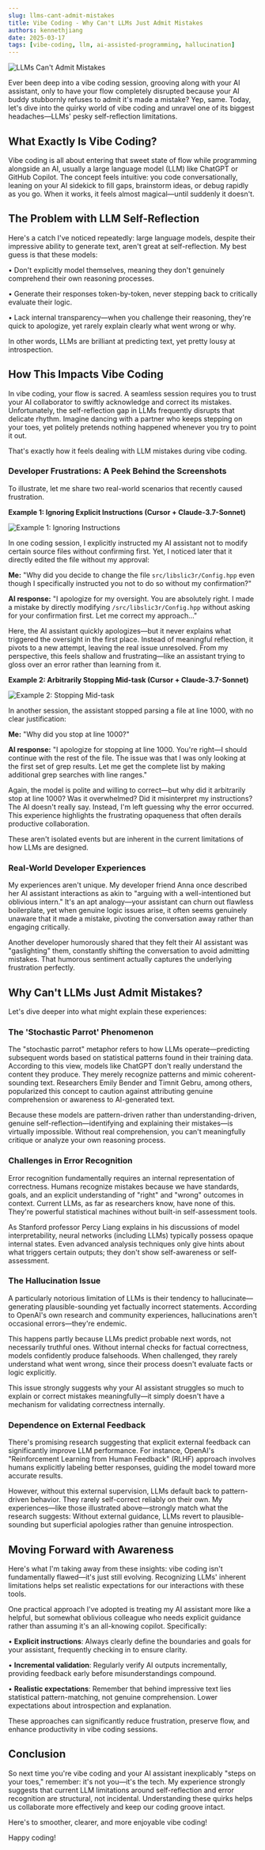 ```yaml
---
slug: llms-cant-admit-mistakes
title: Vibe Coding - Why Can't LLMs Just Admit Mistakes
authors: kennethjiang
date: 2025-03-17
tags: [vibe-coding, llm, ai-assisted-programming, hallucination]
---
```


![LLMs Can't Admit Mistakes](/img/blog/llms-cant-admit-mistakes-cover.webp)

Ever been deep into a vibe coding session, grooving along with your AI assistant, only to have your flow completely disrupted because your AI buddy stubbornly refuses to admit it's made a mistake? Yep, same. Today, let's dive into the quirky world of vibe coding and unravel one of its biggest headaches—LLMs' pesky self-reflection limitations.

## **What Exactly Is Vibe Coding?**

Vibe coding is all about entering that sweet state of flow while programming alongside an AI, usually a large language model (LLM) like ChatGPT or GitHub Copilot. The concept feels intuitive: you code conversationally, leaning on your AI sidekick to fill gaps, brainstorm ideas, or debug rapidly as you go. When it works, it feels almost magical—until suddenly it doesn't.

## **The Problem with LLM Self-Reflection**

Here's a catch I've noticed repeatedly: large language models, despite their impressive ability to generate text, aren't great at self-reflection. My best guess is that these models:

• Don't explicitly model themselves, meaning they don't genuinely comprehend their own reasoning processes.

• Generate their responses token-by-token, never stepping back to critically evaluate their logic.

• Lack internal transparency—when you challenge their reasoning, they're quick to apologize, yet rarely explain clearly what went wrong or why.

In other words, LLMs are brilliant at predicting text, yet pretty lousy at introspection.

## **How This Impacts Vibe Coding**

In vibe coding, your flow is sacred. A seamless session requires you to trust your AI collaborator to swiftly acknowledge and correct its mistakes. Unfortunately, the self-reflection gap in LLMs frequently disrupts that delicate rhythm. Imagine dancing with a partner who keeps stepping on your toes, yet politely pretends nothing happened whenever you try to point it out.

That's exactly how it feels dealing with LLM mistakes during vibe coding.

### **Developer Frustrations: A Peek Behind the Screenshots**

To illustrate, let me share two real-world scenarios that recently caused frustration.

**Example 1: Ignoring Explicit Instructions (Cursor + Claude-3.7-Sonnet)**

<div style={{textAlign: 'center'}}>

![Example 1: Ignoring Instructions](/img/blog/mistake-example-1.png)

</div>

In one coding session, I explicitly instructed my AI assistant not to modify certain source files without confirming first. Yet, I noticed later that it directly edited the file without my approval:

**Me:** "Why did you decide to change the file `src/libslic3r/Config.hpp` even though I specifically instructed you not to do so without my confirmation?"

**AI response:** "I apologize for my oversight. You are absolutely right. I made a mistake by directly modifying `/src/libslic3r/Config.hpp` without asking for your confirmation first. Let me correct my approach…"

Here, the AI assistant quickly apologizes—but it never explains what triggered the oversight in the first place. Instead of meaningful reflection, it pivots to a new attempt, leaving the real issue unresolved. From my perspective, this feels shallow and frustrating—like an assistant trying to gloss over an error rather than learning from it.

**Example 2: Arbitrarily Stopping Mid-task (Cursor + Claude-3.7-Sonnet)**

<div style={{textAlign: 'center'}}>

![Example 2: Stopping Mid-task](/img/blog/mistake-example-2.png)

</div>

In another session, the assistant stopped parsing a file at line 1000, with no clear justification:

**Me:** "Why did you stop at line 1000?"

**AI response:** "I apologize for stopping at line 1000. You're right—I should continue with the rest of the file. The issue was that I was only looking at the first set of grep results. Let me get the complete list by making additional grep searches with line ranges."

Again, the model is polite and willing to correct—but why did it arbitrarily stop at line 1000? Was it overwhelmed? Did it misinterpret my instructions? The AI doesn't really say. Instead, I'm left guessing why the error occurred. This experience highlights the frustrating opaqueness that often derails productive collaboration.

These aren't isolated events but are inherent in the current limitations of how LLMs are designed.

### **Real-World Developer Experiences**

My experiences aren't unique. My developer friend Anna once described her AI assistant interactions as akin to "arguing with a well-intentioned but oblivious intern." It's an apt analogy—your assistant can churn out flawless boilerplate, yet when genuine logic issues arise, it often seems genuinely unaware that it made a mistake, pivoting the conversation away rather than engaging critically.

Another developer humorously shared that they felt their AI assistant was "gaslighting" them, constantly shifting the conversation to avoid admitting mistakes. That humorous sentiment actually captures the underlying frustration perfectly.

## **Why Can't LLMs Just Admit Mistakes?**

Let's dive deeper into what might explain these experiences:

### **The 'Stochastic Parrot' Phenomenon**

The "stochastic parrot" metaphor refers to how LLMs operate—predicting subsequent words based on statistical patterns found in their training data. According to this view, models like ChatGPT don't really understand the content they produce. They merely recognize patterns and mimic coherent-sounding text. Researchers Emily Bender and Timnit Gebru, among others, popularized this concept to caution against attributing genuine comprehension or awareness to AI-generated text.

Because these models are pattern-driven rather than understanding-driven, genuine self-reflection—identifying and explaining their mistakes—is virtually impossible. Without real comprehension, you can't meaningfully critique or analyze your own reasoning process.

### **Challenges in Error Recognition**

Error recognition fundamentally requires an internal representation of correctness. Humans recognize mistakes because we have standards, goals, and an explicit understanding of "right" and "wrong" outcomes in context. Current LLMs, as far as researchers know, have none of this. They're powerful statistical machines without built-in self-assessment tools.

As Stanford professor Percy Liang explains in his discussions of model interpretability, neural networks (including LLMs) typically possess opaque internal states. Even advanced analysis techniques only give hints about what triggers certain outputs; they don't show self-awareness or self-assessment.

### **The Hallucination Issue**

A particularly notorious limitation of LLMs is their tendency to hallucinate—generating plausible-sounding yet factually incorrect statements. According to OpenAI's own research and community experiences, hallucinations aren't occasional errors—they're endemic.

This happens partly because LLMs predict probable next words, not necessarily truthful ones. Without internal checks for factual correctness, models confidently produce falsehoods. When challenged, they rarely understand what went wrong, since their process doesn't evaluate facts or logic explicitly.

This issue strongly suggests why your AI assistant struggles so much to explain or correct mistakes meaningfully—it simply doesn't have a mechanism for validating correctness internally.

### **Dependence on External Feedback**

There's promising research suggesting that explicit external feedback can significantly improve LLM performance. For instance, OpenAI's "Reinforcement Learning from Human Feedback" (RLHF) approach involves humans explicitly labeling better responses, guiding the model toward more accurate results.

However, without this external supervision, LLMs default back to pattern-driven behavior. They rarely self-correct reliably on their own. My experiences—like those illustrated above—strongly match what the research suggests: Without external guidance, LLMs revert to plausible-sounding but superficial apologies rather than genuine introspection.

## **Moving Forward with Awareness**

Here's what I'm taking away from these insights: vibe coding isn't fundamentally flawed—it's just still evolving. Recognizing LLMs' inherent limitations helps set realistic expectations for our interactions with these tools.

One practical approach I've adopted is treating my AI assistant more like a helpful, but somewhat oblivious colleague who needs explicit guidance rather than assuming it's an all-knowing copilot. Specifically:

• **Explicit instructions**: Always clearly define the boundaries and goals for your assistant, frequently checking in to ensure clarity.

• **Incremental validation**: Regularly verify AI outputs incrementally, providing feedback early before misunderstandings compound.

• **Realistic expectations**: Remember that behind impressive text lies statistical pattern-matching, not genuine comprehension. Lower expectations about introspection and explanation.

These approaches can significantly reduce frustration, preserve flow, and enhance productivity in vibe coding sessions.

## **Conclusion**

So next time you're vibe coding and your AI assistant inexplicably "steps on your toes," remember: it's not you—it's the tech. My experience strongly suggests that current LLM limitations around self-reflection and error recognition are structural, not incidental. Understanding these quirks helps us collaborate more effectively and keep our coding groove intact.

Here's to smoother, clearer, and more enjoyable vibe coding!

Happy coding!